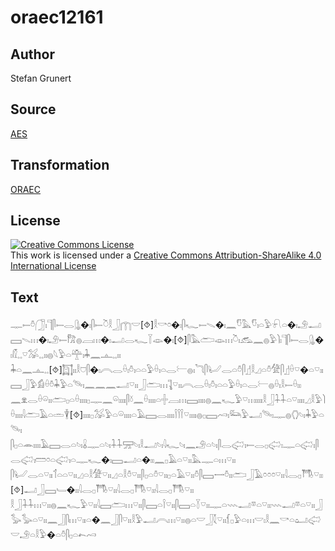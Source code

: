# oraec12161

## Author

Stefan Grunert

## Source

[AES](https://github.com/simondschweitzer/aes)

## Transformation

[ORAEC](https://oraec.github.io/)

## License

<a rel="license" href="http://creativecommons.org/licenses/by-sa/4.0/"><img alt="Creative Commons License" style="border-width:0" src="https://i.creativecommons.org/l/by-sa/4.0/88x31.png" /></a><br />This work is licensed under a <a rel="license" href="http://creativecommons.org/licenses/by-sa/4.0/">Creative Commons Attribution-ShareAlike 4.0 International License</a>

## Text

𓊃𓍿𓏊𓃂𓏤𓊹𓋴𓍿𓂋𓊮�𓏤𓋴𓍿𓎤𓎛𓃀𓉲𓎟[⯑]𓎛𓎡𓏌�𓏤𓋴𓆑𓍿𓇫�𓏤𓈖𓎸𓅓𓎸𓏤𓏏𓅱𓍯𓏏�𓏤𓄂𓂝𓈙𓇫𓏥�𓏤𓄂𓍿𓀗𓐍𓐙𓏥�𓏤𓂝𓂋𓆑𓇅𓁼�𓏤[⯑]𓋴𓅓𓂧𓁼𓏥𓎤𓏤𓃹𓈖𓐍𓅱𓌙𓏤𓊹𓋴𓍿𓂋𓊮�𓏤𓏁𓈒𓈒𓎺𓅮𓈒𓈒𓏤𓏤𓐍𓆩𓅱𓏏𓊯𓏤𓇓𓈖𓊵𓈒𓈒𓏤𓏤<br>
𓇓𓏏𓈖𓊵𓈒𓈒[⯑]𓉩𓏤𓏤𓎛𓈞𓋴�𓏤𓇹𓂋𓏐𓏤𓏊𓏤𓏏𓏏𓅱𓏐𓏤𓏏𓂋𓍕𓐍𓏤𓆓𓋴𓂦𓂋𓏏𓏊𓋴𓊨𓎛𓈎𓏏𓏊𓀍𓋴𓊨𓏐𓎺�𓏏𓎺𓏤𓏤𓈙𓃀𓅱𓀁𓏐𓏊𓇓𓅱𓏏𓄯𓏤𓈖𓈖𓈖𓂝𓎺𓏤𓏤𓃀𓂧𓏥𓊺𓎺𓏤𓏤𓇹𓂋𓏐𓏤𓏊𓏤𓏏𓏏𓅱𓏐𓏤𓏏𓂋𓍕𓐍𓏐𓏤𓎛𓍿𓏐𓏤𓏤<br>
𓈖𓁷𓂋𓏐𓏖𓏤𓏤𓂧𓊪𓏏𓏐𓏤𓏤𓏤𓏤𓊪𓊃𓈖𓏖𓏤𓏤𓏤𓏤𓋴𓍱𓈖𓏐𓏤𓏤𓏤𓏤𓏏𓏶𓐙𓏥𓈙𓏤𓏤𓏤𓏤𓐍𓈖𓆑𓅱𓎺𓏥𓏤𓏤𓏤𓏤𓎛𓃀𓇑𓇑𓏏𓎺𓏤𓏤𓏤𓏤𓈎𓎛𓅱𓌙𓏐𓏤𓏤𓏤𓏤𓇋𓂧𓄿𓏏𓏛𓇉[⯑]𓏤𓏤𓏤𓏤𓊪𓅮𓅱𓏏𓏖𓏤𓏤𓏤𓏤𓏏𓄿𓈙𓂋𓏤𓏤𓏤𓏤𓌉𓌉𓌉𓎺𓏤𓏤𓏤𓏤𓐍𓊪𓈙𓄗𓏤𓃛𓅱𓂝𓄯𓏤𓊃𓐍𓂘𓄼𓏤𓇓𓅱𓏏𓄯𓏤<br>
𓋴𓊪𓏏𓂎𓏤𓏤𓏤𓏤𓄿𓈙𓂋𓏏𓄼𓏤𓏇𓊃𓏏𓄼𓏤𓇑𓇑𓈝𓄼𓏤𓎛𓂝𓄼𓏤𓇋𓆑𓄼𓏤𓈖𓄂𓏏𓄼𓏤𓋴𓂋𓅾𓏤𓍿𓂋𓊪𓅾𓏤𓊃𓏏𓅾𓏤𓋴𓂋𓅾𓏤𓏠𓏌𓏏𓅾𓏤𓏏𓊃𓆑�𓏤𓈙𓂝𓏏�𓏤𓏤𓈖𓊪𓄿𓏏𓎺𓏤𓏤𓅓𓊃𓏏𓏥𓎺𓏤𓏤<br>
𓋴𓂦𓂋𓏏𓎺𓏤𓏤𓄊𓏏𓏏𓎺𓏤𓏤𓈎𓏏𓎛𓀍𓎺𓏤𓏤𓈎𓏏𓎛𓏊𓎺𓏤𓏤𓋴𓊪𓏏𓏊𓎺𓏤𓏤𓊪𓏏𓄿𓎺𓏤𓏤𓏊𓋴𓈙𓌕𓏊𓏤𓏤𓂧𓃀𓄿𓏌𓏌𓏌𓎺𓏤𓏤𓇋𓂋𓊪𓇭𓎺𓏤𓏤[⯑]𓂝𓃀𓈙𓄑�𓏤𓏤𓇋𓂋𓊪𓇭𓎺𓏤𓏤𓇋𓂋𓊪𓇭𓎺𓏤𓏤𓇋𓂋𓊪𓇭𓎺𓏤𓏤<br>
𓎛𓃀𓇑𓇑𓏥𓎺𓏤𓏤𓐍𓈖𓆑𓅱𓎺𓏤𓏤𓇋𓈙𓂧𓏥𓎺𓏤𓏤𓋴𓈙𓏏𓌉𓎺𓏤𓏤𓋴𓈙𓏏𓇅𓎺𓏤𓏤𓊃𓏏𓇠𓂝𓎼𓏏𓎺𓏤𓏤𓇠𓂝𓎼𓏏𓎺𓏤𓏤𓃀𓅭𓅭𓏏𓎺𓏤𓏤𓈖𓃀𓋴𓏥𓎺𓏤𓏤𓏏�𓈖𓃀𓋴𓎺𓏤𓏤𓎛𓅱𓂝𓇹𓏥𓎺𓏤𓏤𓐍𓏏𓎟𓃀𓇜𓎺𓏤𓏤𓆴𓊪𓅱𓏏𓏥𓎟𓏤𓎛𓈖𓎡𓏏𓂠𓅾𓎟𓄂𓏏𓎛𓅱�𓏏𓏊𓋴𓊪𓏏𓍉𓄗<br>
